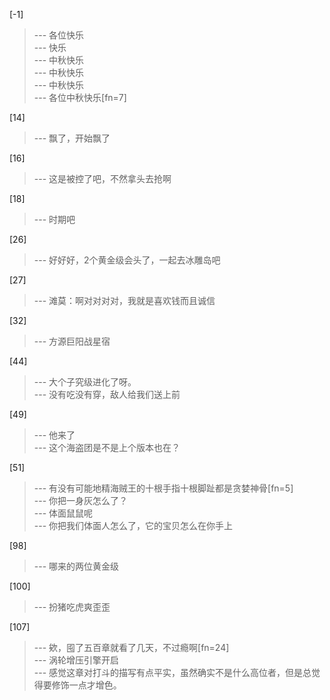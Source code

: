
[-1] 
>--- 各位快乐<br>
>--- 快乐<br>
>--- 中秋快乐<br>
>--- 中秋快乐<br>
>--- 中秋快乐<br>
>--- 各位中秋快乐[fn=7]<br>

[14] 
>--- 飘了，开始飘了<br>

[16] 
>--- 这是被控了吧，不然拿头去抢啊<br>

[18] 
>--- 时期吧<br>

[26] 
>--- 好好好，2个黄金级会头了，一起去冰雕岛吧<br>

[27] 
>--- 滩莫：啊对对对对，我就是喜欢钱而且诚信<br>

[32] 
>--- 方源巨阳战星宿<br>

[44] 
>--- 大个子究级进化了呀。<br>
>--- 没有吃没有穿，敌人给我们送上前<br>

[49] 
>--- 他来了<br>
>--- 这个海盗团是不是上个版本也在？<br>

[51] 
>--- 有没有可能地精海贼王的十根手指十根脚趾都是贪婪神骨[fn=5]<br>
>--- 你把一身灰怎么了？<br>
>--- 体面鼠鼠呢<br>
>--- 你把我们体面人怎么了，它的宝贝怎么在你手上<br>

[98] 
>--- 哪来的两位黄金级<br>

[100] 
>--- 扮猪吃虎爽歪歪<br>

[107] 
>--- 欸，囤了五百章就看了几天，不过瘾啊[fn=24]<br>
>--- 涡轮增压引擎开启<br>
>--- 感觉这章对打斗的描写有点平实，虽然确实不是什么高位者，但是总觉得要修饰一点才增色。<br>
